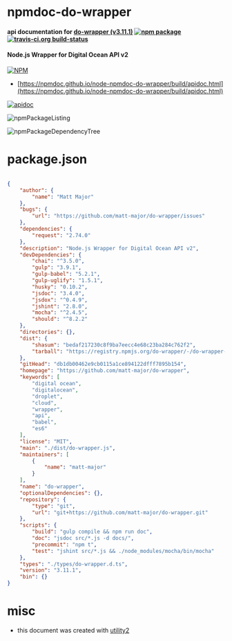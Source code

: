 # npmdoc-do-wrapper

#### api documentation for  [do-wrapper (v3.11.1)](https://github.com/matt-major/do-wrapper)  [![npm package](https://img.shields.io/npm/v/npmdoc-do-wrapper.svg?style=flat-square)](https://www.npmjs.org/package/npmdoc-do-wrapper) [![travis-ci.org build-status](https://api.travis-ci.org/npmdoc/node-npmdoc-do-wrapper.svg)](https://travis-ci.org/npmdoc/node-npmdoc-do-wrapper)

#### Node.js Wrapper for Digital Ocean API v2

[![NPM](https://nodei.co/npm/do-wrapper.png?downloads=true&downloadRank=true&stars=true)](https://www.npmjs.com/package/do-wrapper)

- [https://npmdoc.github.io/node-npmdoc-do-wrapper/build/apidoc.html](https://npmdoc.github.io/node-npmdoc-do-wrapper/build/apidoc.html)

[![apidoc](https://npmdoc.github.io/node-npmdoc-do-wrapper/build/screenCapture.buildCi.browser.%252Ftmp%252Fbuild%252Fapidoc.html.png)](https://npmdoc.github.io/node-npmdoc-do-wrapper/build/apidoc.html)

![npmPackageListing](https://npmdoc.github.io/node-npmdoc-do-wrapper/build/screenCapture.npmPackageListing.svg)

![npmPackageDependencyTree](https://npmdoc.github.io/node-npmdoc-do-wrapper/build/screenCapture.npmPackageDependencyTree.svg)



# package.json

```json

{
    "author": {
        "name": "Matt Major"
    },
    "bugs": {
        "url": "https://github.com/matt-major/do-wrapper/issues"
    },
    "dependencies": {
        "request": "2.74.0"
    },
    "description": "Node.js Wrapper for Digital Ocean API v2",
    "devDependencies": {
        "chai": "^3.5.0",
        "gulp": "3.9.1",
        "gulp-babel": "5.2.1",
        "gulp-uglify": "1.5.1",
        "husky": "0.10.2",
        "jsdoc": "3.4.0",
        "jsdox": "^0.4.9",
        "jshint": "2.8.0",
        "mocha": "^2.4.5",
        "should": "^8.2.2"
    },
    "directories": {},
    "dist": {
        "shasum": "bedaf217230c8f9ba7eecc4e68c23ba284c762f2",
        "tarball": "https://registry.npmjs.org/do-wrapper/-/do-wrapper-3.11.1.tgz"
    },
    "gitHead": "db1db00462e9cb0115a1ce894122dfff7895b154",
    "homepage": "https://github.com/matt-major/do-wrapper",
    "keywords": [
        "digital ocean",
        "digitalocean",
        "droplet",
        "cloud",
        "wrapper",
        "api",
        "babel",
        "es6"
    ],
    "license": "MIT",
    "main": "./dist/do-wrapper.js",
    "maintainers": [
        {
            "name": "matt-major"
        }
    ],
    "name": "do-wrapper",
    "optionalDependencies": {},
    "repository": {
        "type": "git",
        "url": "git+https://github.com/matt-major/do-wrapper.git"
    },
    "scripts": {
        "build": "gulp compile && npm run doc",
        "doc": "jsdoc src/*.js -d docs/",
        "precommit": "npm t",
        "test": "jshint src/*.js && ./node_modules/mocha/bin/mocha"
    },
    "types": "./types/do-wrapper.d.ts",
    "version": "3.11.1",
    "bin": {}
}
```



# misc
- this document was created with [utility2](https://github.com/kaizhu256/node-utility2)
